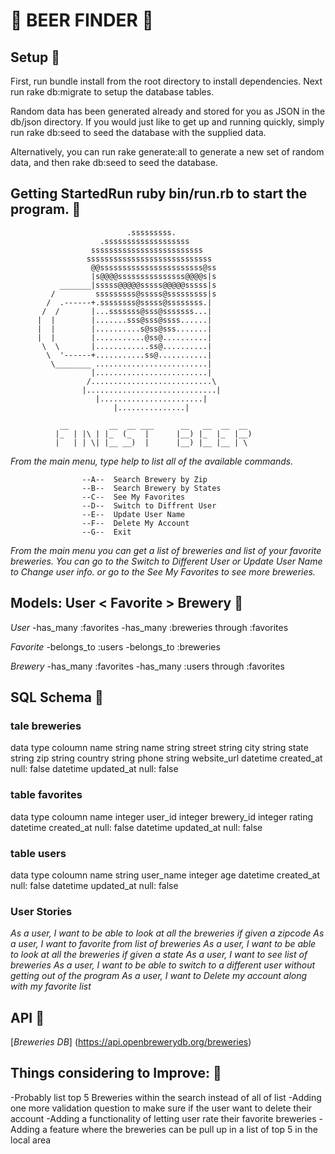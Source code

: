 # :beer: BEER FINDER :beer:

## Setup :beers:

First, run bundle install from the root directory to install dependencies. Next run rake db:migrate to setup the database tables.

Random data has been generated already and stored for you as JSON in the db/json directory. If you would just like to get up and running quickly, simply run rake db:seed to seed the database with the supplied data.

Alternatively, you can run rake generate:all to generate a new set of random data, and then rake db:seed to seed the database.


## Getting StartedRun ruby bin/run.rb to start the program. :beers:

                              .sssssssss.
                        .sssssssssssssssssss
                      sssssssssssssssssssssssss
                     ssssssssssssssssssssssssssss
                      @@sssssssssssssssssssssss@ss
                      |s@@@@sssssssssssssss@@@@s|s
               _______|sssss@@@@@sssss@@@@@sssss|s
             /         sssssssss@sssss@sssssssss|s
            /  .------+.ssssssss@sssss@ssssssss.|
           /  /       |...sssssss@sss@sssssss...|
          |  |        |.......sss@sss@ssss......|
          |  |        |..........s@ss@sss.......|
          |  |        |...........@ss@..........|
           \  \       |............ss@..........|
            \  '------+...........ss@...........|
             \________ .........................|
                      |.........................|
                     /...........................\
                    |.............................|
                       |.......................|
                           |...............|

               __         __  __ ___      __   __  __  __
              |_  | |\ | |_  (_   |      |__) |_  |_  |__)
              |   | | \| |__ __)  |      |__) |__ |__ | \

*From the main menu, type help to list all of the available commands.*

                    --A--  Search Brewery by Zip
                    --B--  Search Brewery by States
                    --C--  See My Favorites
                    --D--  Switch to Diffrent User
                    --E--  Update User Name
                    --F--  Delete My Account
                    --G--  Exit

*From the main menu you can get a list of breweries and list of your favorite breweries. You can go to the Switch to Different User or Update User Name to Change user info. or go to the See My Favorites to see more breweries.*

## Models: User < Favorite > Brewery :beers:

*User*
-has_many :favorites
-has_many :breweries through :favorites

*Favorite*
-belongs_to :users
-belongs_to :breweries

*Brewery*
-has_many :favorites
-has_many :users through :favorites

## SQL Schema :beers:
  ### tale breweries
  data type   coloumn name
  string       name
  string       street
  string       city
  string       state
  string       zip
  string       country
  string       phone
  string       website_url
  datetime     created_at     null: false
  datetime     updated_at     null: false
    
  ### table favorites
  data type   coloumn name
  integer     user_id
  integer     brewery_id
  integer     rating
  datetime    created_at      null: false
  datetime    updated_at      null: false

  ### table users  
data type  coloumn name 
string     user_name
integer    age
datetime   created_at   null: false
datetime   updated_at   null: false

### User Stories

*As a user, I want to be able to look at all the breweries if given a zipcode*
*As a user, I want to favorite from list of breweries*
*As a user, I want to be able to look at all the breweries if given a state*
*As a user, I want to see list of breweries*
*As a user, I want to be able to switch to a different user without getting out of the program*
*As a user, I want to Delete my account along with my favorite list*

## API :beers:
[*Breweries DB*]
(https://api.openbrewerydb.org/breweries)


## Things considering to Improve:  :beers:

-Probably list top 5 Breweries within the search instead of all of list
-Adding one more validation question to make sure if the user want to delete their account 
-Adding a functionality of letting user rate their favorite breweries
-Adding a feature where the breweries can be pull up in a list of top 5 in the local area
